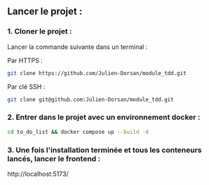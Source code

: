 
<h2>Lancer le projet :</h2>

<h3>1. Cloner le projet :</h3>

Lancer la commande suivante dans un terminal :

Par HTTPS :
```bash
git clone https://github.com/Julien-Dorsan/module_tdd.git
```

Par clé SSH :
```bash
git clone git@github.com:Julien-Dorsan/module_tdd.git
```

<h3>2. Entrer dans le projet avec un environnement docker :</h3>

```bash
cd to_do_list && docker compose up --build -d
```

<h3>3. Une fois l'installation terminée et tous les conteneurs lancés, lancer le frontend :</h3>

http://localhost:5173/
